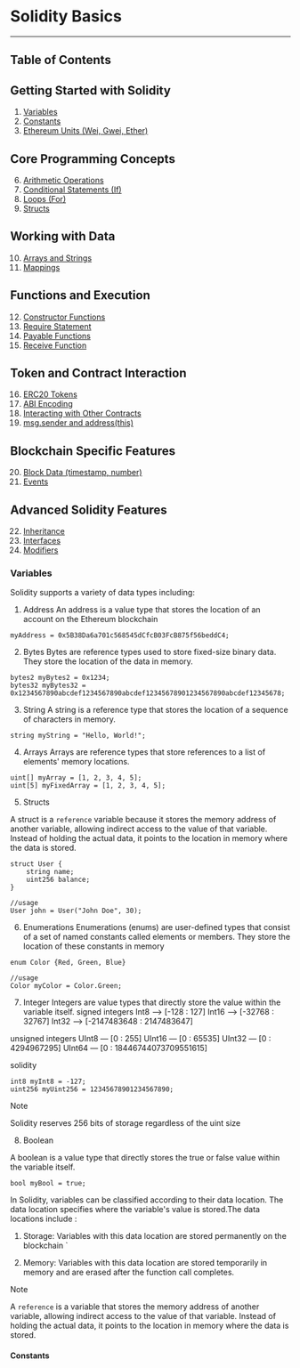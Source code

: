 # Solidity Basics
---
## Table of Contents

## Getting Started with Solidity
1. [Variables](#Variables)
2. [Constants](#constants)
5. [Ethereum Units (Wei, Gwei, Ether)](#ethereum-units-wei-gwei-ether)

## Core Programming Concepts
6. [Arithmetic Operations](#arithmetic-operations)
7. [Conditional Statements (If)](#conditional-statements-if)
8. [Loops (For)](#loops-for)
9. [Structs](#structs)

## Working with Data
10. [Arrays and Strings](#arrays-and-strings)
11. [Mappings](#mappings)

## Functions and Execution
12. [Constructor Functions](#constructor-functions)
13. [Require Statement](#require-statement)
14. [Payable Functions](#payable-functions)
15. [Receive Function](#receive-function)

## Token and Contract Interaction
16. [ERC20 Tokens](#erc20-tokens)
17. [ABI Encoding](#abi-encoding)
18. [Interacting with Other Contracts](#interacting-with-other-contracts)
19. [msg.sender and address(this)](#msgsender-and-addressthis)

## Blockchain Specific Features
20. [Block Data (timestamp, number)](#block-data-timestamp-number)
21. [Events](#events)

## Advanced Solidity Features
22. [Inheritance](#inheritance)
23. [Interfaces](#interfaces)
24. [Modifiers](#modifiers)


### Variables

Solidity supports a variety of data types including:

1. Address
An address is a value  type that stores the location of an account on the Ethereum blockchain
```solidity
myAddress = 0x5B38Da6a701c568545dCfcB03FcB875f56beddC4;
```

2. Bytes
Bytes are reference types used to store fixed-size binary data. They store the location of the data in memory.
```solidity
bytes2 myBytes2 = 0x1234;
bytes32 myBytes32 = 0x1234567890abcdef1234567890abcdef12345678901234567890abcdef12345678;
```
3. String
A string is a reference type that stores the location of a sequence of characters in memory.
```solidity
string myString = "Hello, World!";
```

4. Arrays
Arrays are reference types that store references to a list of elements' memory locations.

```solidity
uint[] myArray = [1, 2, 3, 4, 5];
uint[5] myFixedArray = [1, 2, 3, 4, 5];
```

5. Structs

A struct  is a `reference` variable because it stores the memory address of another variable, allowing indirect access to the value of that variable. Instead of holding the actual data, it points to the location in memory where the data is stored.

```solidity
struct User {
    string name;
    uint256 balance;
} 

//usage 
User john = User("John Doe", 30);
```

6. Enumerations
Enumerations (enums) are user-defined types that consist of a set of named constants called elements or members. They store the location of these constants in memory

```solidity
enum Color {Red, Green, Blue}

//usage 
Color myColor = Color.Green;
```

7. Integer
Integers are value types that directly store the value within the variable itself.
signed integers
Int8 —>   [-128 : 127]
Int16 —> [-32768 : 32767]
Int32 —> [-2147483648 : 2147483647]

unsigned integers
UInt8 — [0 : 255]
UInt16 — [0 : 65535]
UInt32 — [0 : 4294967295]
UInt64 — [0 : 18446744073709551615]


solidity
```solidity
int8 myInt8 = -127;
uint256 myUint256 = 12345678901234567890;
```
>[!NOTE]
>Solidity reserves 256 bits of storage regardless of the uint size


8. Boolean

A boolean is a value type that directly stores the true or false value within the variable itself.

```solidity
bool myBool = true;
```

In Solidity, variables can be classified according to their data location. The data location specifies where the variable's value is stored.The  data locations include :

1. Storage: Variables with this data location are stored permanently on the blockchain
`

2. Memory: Variables with this data location are stored temporarily in memory and are erased after the function call completes.


>[!NOTE]
>A `reference` is a variable that stores the memory address of another variable, allowing indirect access to the value of that variable. Instead of holding the actual data, it points to the location in memory where the data is stored.

#### Constants

####

####







